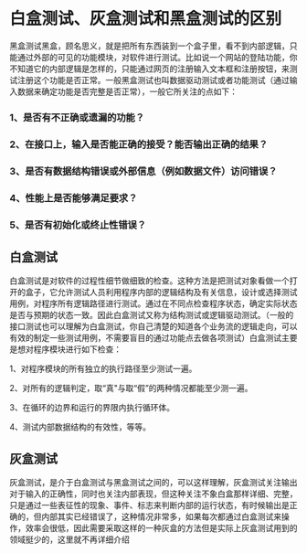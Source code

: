
白盒测试、灰盒测试和黑盒测试的区别
===

 黑盒测试黑盒，顾名思义，就是把所有东西装到一个盒子里，看不到内部逻辑，只能通过外部的可见的功能模块，对软件进行测试。比如说一个网站的登陆功能，你不知道它的内部逻辑是怎样的，只能通过网页的注册输入文本框和注册按钮，来测试注册这个功能是否正常。一般黑盒测试也叫数据驱动测试或者功能测试（通过输入数据来确定功能是否完整是否正常），一般它所关注的点如下：

### 1、是否有不正确或遗漏的功能？

### 2、在接口上，输入是否能正确的接受？能否输出正确的结果？

### 3、是否有数据结构错误或外部信息（例如数据文件）访问错误？

### 4、性能上是否能够满足要求？

### 5、是否有初始化或终止性错误？

白盒测试
---

白盒测试是对软件的过程性细节做细致的检查。这种方法是把测试对象看做一个打开的盒子，它允许测试人员利用程序内部的逻辑结构及有关信息，设计或选择测试用例，对程序所有逻辑路径进行测试。通过在不同点检查程序状态，确定实际状态是否与预期的状态一致。因此白盒测试又称为结构测试或逻辑驱动测试。（一般的接口测试也可以理解为白盒测试，你自己清楚的知道各个业务流的逻辑走向，可以有效的制定一些测试用例，不需要盲目的通过功能点去做各项测试）白盒测试主要是想对程序模块进行如下检查：

1、对程序模块的所有独立的执行路径至少测试一遍。

2、对所有的逻辑判定，取“真"与取“假”的两种情况都能至少测一遍。

3、在循环的边界和运行的界限内执行循环体。

4、测试内部数据结构的有效性，等等。

灰盒测试
---

灰盒测试，是介于白盒测试与黑盒测试之间的，可以这样理解，灰盒测试关注输出对于输入的正确性，同时也关注内部表现，但这种关注不象白盒那样详细、完整，只是通过一些表征性的现象、事件、标志来判断内部的运行状态，有时候输出是正确的，但内部其实已经错误了，这种情况非常多，如果每次都通过白盒测试来操作，效率会很低，因此需要采取这样的一种灰盒的方法但是实际上灰盒测试用到的领域挺少的，这里就不再详细介绍

